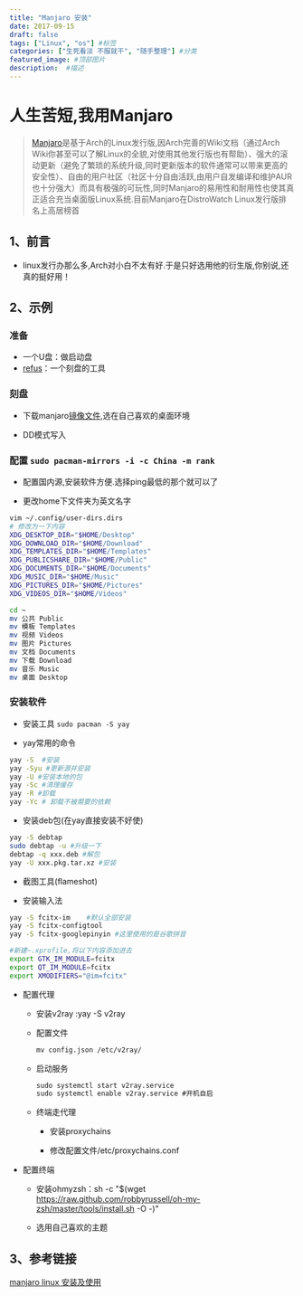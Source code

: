 ```yaml
---
title: "Manjaro 安装"
date: 2017-09-15
draft: false
tags: ["Linux", "os"] #标签
categories: ["生死看淡 不服就干", "随手整理"] #分类
featured_image: #顶部图片
description:  #描述
---
```


# 人生苦短,我用Manjaro

>[Manjaro](https://manjaro.org/)是基于Arch的Linux发行版,因Arch完善的Wiki文档（通过Arch Wiki你甚至可以了解Linux的全貌,对使用其他发行版也有帮助）、强大的滚动更新（避免了繁琐的系统升级,同时更新版本的软件通常可以带来更高的安全性）、自由的用户社区（社区十分自由活跃,由用户自发编译和维护AUR也十分强大）而具有极强的可玩性,同时Manjaro的易用性和耐用性也使其真正适合充当桌面版Linux系统.目前Manjaro在DistroWatch Linux发行版排名上高居榜首

## 1、前言

- linux发行办那么多,Arch对小白不太有好.于是只好选用他的衍生版,你别说,还真的挺好用！

## 2、示例

### 准备

- 一个U盘：做启动盘
- [refus](https://rufus.en.softonic.com/)：一个刻盘的工具

### 刻盘

- 下载manjaro[镜像文件](https://manjaro.org/download/),选在自己喜欢的桌面环境

- DD模式写入

### 配置 `sudo pacman-mirrors -i -c China -m rank`

- 配置国内源,安装软件方便.选择ping最低的那个就可以了

- 更改home下文件夹为英文名字

```bash
vim ~/.config/user-dirs.dirs
# 修改为一下内容
XDG_DESKTOP_DIR="$HOME/Desktop"
XDG_DOWNLOAD_DIR="$HOME/Download"
XDG_TEMPLATES_DIR="$HOME/Templates"
XDG_PUBLICSHARE_DIR="$HOME/Public"
XDG_DOCUMENTS_DIR="$HOME/Documents"
XDG_MUSIC_DIR="$HOME/Music"
XDG_PICTURES_DIR="$HOME/Pictures"
XDG_VIDEOS_DIR="$HOME/Videos"

cd ~
mv 公共 Public
mv 模板 Templates
mv 视频 Videos
mv 图片 Pictures
mv 文档 Documents
mv 下载 Download
mv 音乐 Music
mv 桌面 Desktop
```

### 安装软件

- 安装工具 `sudo pacman -S yay`

- yay常用的命令

```bash
yay -S  #安装
yay -Syu #更新源并安装
yay -U #安装本地的包
yay -Sc #清理缓存
yay -R #卸载
yay -Yc # 卸载不被需要的依赖
```

- 安装deb包(在yay直接安装不好使)

```bash
yay -S debtap
sudo debtap -u #升级一下
debtap -q xxx.deb #解包
yay -U xxx.pkg.tar.xz #安装
```

- 截图工具(flameshot)

- 安装输入法

```bash
yay -S fcitx-im    #默认全部安装
yay -S fcitx-configtool
yay -S fcitx-googlepinyin #这里使用的是谷歌拼音

#新建~.xprofile,将以下内容添加进去
export GTK_IM_MODULE=fcitx
export QT_IM_MODULE=fcitx
export XMODIFIERS="@im=fcitx"
```

- 配置代理

  - 安装v2ray :yay -S v2ray

  - 配置文件

    ```txt
    mv config.json /etc/v2ray/
    ```

  - 启动服务

    ```txt
    sudo systemctl start v2ray.service
    sudo systemctl enable v2ray.service #开机自启
    ```

  - 终端走代理

    - 安装proxychains

    - 修改配置文件/etc/proxychains.conf

- 配置终端

  - 安装ohmyzsh：sh -c "$(wget <https://raw.github.com/robbyrussell/oh-my-zsh/master/tools/install.sh> -O -)"

  - 选用自己喜欢的主题

## 3、参考链接

[manjaro linux 安装及使用](https://www.jianshu.com/p/fd2e049e56b3)

